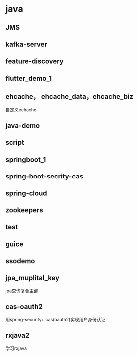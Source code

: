 # java

## JMS
  
  
## kafka-server

## feature-discovery

## flutter_demo_1

## ehcache， ehcache_data，ehcache_biz
  自定义echache
## java-demo

## script

## springboot_1

## spring-boot-secrity-cas

## spring-cloud

## zookeepers

## test

## guice

## ssodemo

## jpa_muplital_key 
  jpa查询复合主键
  
## cas-oauth2
  用spring-security+ cas(oauth2)实现用户身份认证

## rxjava2
  学习rxjava

